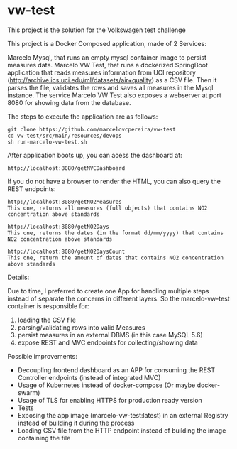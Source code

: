 # vw-test

This project is the solution for the Volkswagen test challenge

This project is a Docker Composed application, made of 2 Services:

Marcelo Mysql, that runs an empty mysql container image to persist measures data.
Marcelo VW Test, that runs a dockerized SpringBoot application that reads measures information from UCI repository (http://archive.ics.uci.edu/ml/datasets/air+quality)
as a CSV file.
Then it parses the file, validates the rows and saves all measures in the Mysql instance.
The service Marcelo VW Test also exposes a webserver at port 8080 for showing data from the database.

The steps to execute the application are as follows:

```
git clone https://github.com/marcelovcpereira/vw-test
cd vw-test/src/main/resources/devops
sh run-marcelo-vw-test.sh
```

After application boots up, you can acess the dashboard at:
```
http://localhost:8080/getMVCDashboard
```

If you do not have a browser to render the HTML, you can also query the REST endpoints:
```
http://localhost:8080/getNO2Measures
This one, returns all measures (full objects) that contains NO2 concentration above standards

http://localhost:8080/getNO2Days
This one, returns the dates (in the format dd/mm/yyyy) that contains NO2 concentration above standards

http://localhost:8080/getNO2DaysCount
This one, return the amount of dates that contains NO2 concentration above standards
```

Details:

Due to time, I preferred to create one App for handling multiple steps instead of separate the concerns in different layers.
So the marcelo-vw-test container is responsible for:
1) loading the CSV file
2) parsing/validating rows into valid Measures
3) persist measures in an external DBMS (in this case MySQL 5.6)
4) expose REST and MVC endpoints for collecting/showing data

Possible improvements:
- Decoupling frontend dashboard as an APP for consuming the REST Controller endpoints (instead of integrated MVC)
- Usage of Kubernetes instead of docker-compose (Or maybe docker-swarm)
- Usage of TLS for enabling HTTPS for production ready version
- Tests
- Exposing the app image (marcelo-vw-test:latest) in an external Registry instead of building it during the process
- Loading CSV file from the HTTP endpoint instead of building the image containing the file



